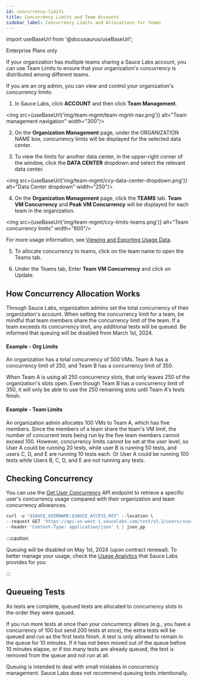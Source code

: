 ```yaml
---
id: concurrency-limits
title: Concurrency Limits and Team Accounts
sidebar_label: Concurrency Limits and Allocations for Teams
---
```


import useBaseUrl from '@docusaurus/useBaseUrl';

<p><span className="sauceGreen">Enterprise Plans only</span></p>

If your organization has multiple teams sharing a Sauce Labs account, you can use Team Limits to ensure that your organization's concurrency is distributed among different teams.

If you are an org admin, you can view and control your organization's concurrency limits:

1. In Sauce Labs, click **ACCOUNT** and then click **Team Management**.

<img src={useBaseUrl('img/team-mgmt/team-mgmt-nav.png')} alt="Team management navigation" width="300"/>

2. On the **Organization Management** page, under the ORGANIZATION NAME box, concurrency limits will be displayed for the selected data center. 

3. To view the limits for another data center, in the upper-right corner of the window, click the **DATA CENTER** dropdown and select the relevant data center.

<img src={useBaseUrl('img/team-mgmt/ccy-data-center-dropdown.png')} alt="Data Center dropdown" width="250"/>

4. On the **Organization Management** page, click the **TEAMS** tab. **Team VM Concurrency** and **Peak VM Concurrency** will be displayed for each team in the organization.

<img src={useBaseUrl('img/team-mgmt/ccy-limits-teams.png')} alt="Team concurrency limits" width="600"/>

For more usage information, see [Viewing and Exporting Usage Data](/basics/acct-team-mgmt/viewing-exporting-usage-data/).

5. To allocate concurrency to teams, click on the team name to open the Teams tab.

6. Under the Teams tab, Enter **Team VM Concurrency** and click on Update.


## How Concurrency Allocation Works

Through Sauce Labs, organization admins set the total concurrency of their organization's account. When setting the concurrency limit for a team, be mindful that team members share the concurrency limit of the team. If a team exceeds its concurrency limit, any additional tests will be queued. Be informed that queuing will be disabled from March 1st, 2024. 

#### Example - Org Limits

An organization has a total concurrency of 500 VMs. Team A has a concurrency limit of 250, and Team B has a concurrency limit of 350.

When Team A is using all 250 concurrency slots, that only leaves 250 of the organization's slots open. Even though Team B has a concurrency limit of 350, it will only be able to use the 250 remaining slots until Team A's tests finish.

#### Example - Team Limits

An organization admin allocates 100 VMs to Team A, which has five members. Since the members of a team share the team's VM limit, the number of concurrent tests being run by the five team members cannot exceed 100. However, concurrency limits cannot be set at the user level, so User A could be running 20 tests, while user B is running 50 tests, and users C, D, and E are running 10 tests each. Or User A could be running 100 tests while Users B, C, D, and E are not running any tests.

## Checking Concurrency

You can use the [Get User Concurrency](/dev/api/accounts/#get-user-concurrency) API endpoint to retrieve a specific user's concurrency usage compared with their organization and team concurrency allowances.

```jsx title="Sample Concurrency Request"
curl -u "$SAUCE_USERNAME:$SAUCE_ACCESS_KEY" --location \
--request GET 'https://api.us-west-1.saucelabs.com/rest/v1.2/users/<username>/concurrency' \
--header 'Content-Type: application/json' \ | json_pp
```

:::caution

Queuing will be disabled on May 1st, 2024 (upon contract renewal). To better manage your usage, check the [Usage Analytics](https://docs.saucelabs.com/dev/api/usage/) that Sauce Labs provides for you 

:::

## Queueing Tests

As tests are complete, queued tests are allocated to concurrency slots in the order they were queued.

If you run more tests at once than your concurrency allows (e.g., you have a concurrency of 100 but send 200 tests at once), the extra tests will be queued and run as the first tests finish. A test is only allowed to remain in the queue for 10 minutes. If it has not been moved out of the queue before 10 minutes elapse, or if too many tests are already queued, the test is removed from the queue and not run at all.

Queuing is intended to deal with small mistakes in concurrency management. Sauce Labs does not recommend queuing tests intentionally.
